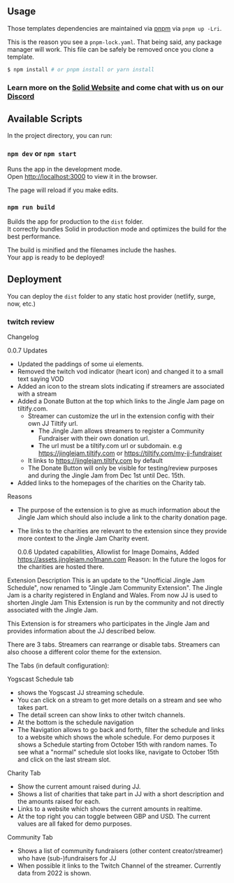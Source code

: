 ## Usage

Those templates dependencies are maintained via [pnpm](https://pnpm.io) via `pnpm up -Lri`.

This is the reason you see a `pnpm-lock.yaml`. That being said, any package manager will work. This file can be safely
be removed once you clone a template.

```bash
$ npm install # or pnpm install or yarn install
```

### Learn more on the [Solid Website](https://solidjs.com) and come chat with us on our [Discord](https://discord.com/invite/solidjs)

## Available Scripts

In the project directory, you can run:

### `npm dev` or `npm start`

Runs the app in the development mode.<br>
Open [http://localhost:3000](http://localhost:3000) to view it in the browser.

The page will reload if you make edits.<br>

### `npm run build`

Builds the app for production to the `dist` folder.<br>
It correctly bundles Solid in production mode and optimizes the build for the best performance.

The build is minified and the filenames include the hashes.<br>
Your app is ready to be deployed!

## Deployment

You can deploy the `dist` folder to any static host provider (netlify, surge, now, etc.)

### twitch review

Changelog

0.0.7
Updates

- Updated the paddings of some ui elements.
- Removed the twitch vod indicator (heart icon) and changed it to a small text saying VOD
- Added an icon to the stream slots indicating if streamers are associated with a stream
- Added a Donate Button at the top which links to the Jingle Jam page on tiltify.com.
  - Streamer can customize the url in the extension config with their own JJ Tiltify url.
    - The Jingle Jam allows streamers to register a Community Fundraiser with their own donation url.
    - The url must be a tiltify.com url or subdomain. e.g https://jinglejam.tiltify.com
      or https://tiltify.com/my-jj-fundraiser
  - It links to https://jinglejam.tiltify.com by default
  - The Donate Button will only be visible for testing/review purposes and during the Jingle Jam from Dec 1st until
    Dec. 15th.
- Added links to the homepages of the charities on the Charity tab.

Reasons

- The purpose of the extension is to give as much information about the Jingle Jam which should also include a link to
  the charity donation page.
- The links to the charities are relevant to the extension since they provide more context to the Jingle Jam Charity
  event.

  0.0.6
  Updated capabilities, Allowlist for Image Domains, Added https://assets.jinglejam.no1mann.com
  Reason: In the future the logos for the charities are hosted there.

Extension Description
This is an update to the "Unofficial Jingle Jam Schedule", now renamed to "Jingle Jam Community Extension".
The Jingle Jam is a charity registered in England and Wales.
From now JJ is used to shorten Jingle Jam
This Extension is run by the community and not directly associated with the Jingle Jam.

This Extension is for streamers who participates in the Jingle Jam and provides information about the JJ described
below.

There are 3 tabs.
Streamers can rearrange or disable tabs.
Streamers can also choose a different color theme for the extension.

The Tabs (in default configuration):

Yogscast Schedule tab

- shows the Yogscast JJ streaming schedule.
- You can click on a stream to get more details on a stream and see who takes part.
- The detail screen can show links to other twitch channels.
- At the bottom is the schedule navigation
- The Navigation allows to go back and forth, filter the schedule and links to a website which shows the whole schedule.
  For demo purposes it shows a Schedule starting from October 15th with random names.
  To see what a "normal" schedule slot looks like, navigate to October 15th and click on the last stream slot.

Charity Tab

- Show the current amount raised during JJ.
- Shows a list of charities that take part in JJ with a short description and the amounts raised for each.
- Links to a website which shows the current amounts in realtime.
- At the top right you can toggle between GBP and USD.
  The current values are all faked for demo purposes.

Community Tab

- Shows a list of community fundraisers (other content creator/streamer) who have (sub-)fundraisers for JJ
- When possible it links to the Twitch Channel of the streamer.
  Currently data from 2022 is shown.
